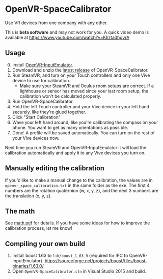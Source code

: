 # OpenVR-SpaceCalibrator

Use VR devices from one company with any other.

This is **beta software** and may not work for you. A quick video demo is available at https://www.youtube.com/watch?v=Khzta0hgvrA

## Usage

0. Install [OpenVR-InputEmulator](https://github.com/matzman666/OpenVR-InputEmulator).
1. Download and unzip the [latest release](https://github.com/pushrax/OpenVR-SpaceCalibrator/releases) of OpenVR-SpaceCalibrator.
2. Run SteamVR, and turn on your Touch controllers and only one Vive device to use for calibration.
    * Make sure your SteamVR and Oculus room setups are correct. If a lighthouse or sensor has moved since your last room setup, the calibration won't be calculated properly.
3. Run OpenVR-SpaceCalibrator.
4. Hold the left Touch controller and your Vive device in your left hand securely, like they're glued together.
5. Click "Start Calibration"
6. Wave your left hand around, like you're calibrating the compass on your phone. You want to get as many orientations as possible.
7. Done! A profile will be saved automatically. You can turn on the rest of your Vive devices now.

Next time you run SteamVR and OpenVR-InputEmulator it will load the calibration automatically and apply it to any Vive devices you turn on.

## Manually editing the calibration

If you'd like to make a manual change to the calibration, the values are in `openvr_space_calibration.txt` in the same folder as the exe.
The first 4 numbers are the rotation quaternion (w, x, y, z), and the next 3 numbers are the translation (x, y, z).

## The math

See [math.pdf](https://github.com/pushrax/OpenVR-SpaceCalibrator/blob/master/math.pdf) for details.
If you have some ideas for how to improve the calibration process, let me know!

## Compiling your own build

1. Install boost 1.63 to `lib/boost_1_63_0` (required for IPC to OpenVR-InputEmulator). https://sourceforge.net/projects/boost/files/boost-binaries/1.63.0/
2. Open `OpenVR-SpaceCalibrator.sln` in Visual Studio 2015 and build.
